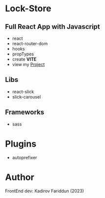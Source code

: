 # Lock-Store
## Full React App with Javascript
- react
- react-router-dom
- hooks
- propTypes
- create **VITE**
- view my [Project](https://kadirov-fariddun.github.io/lock-store)
## Libs
- react-slick
- slick-carousel
## Frameworks
- sass
# Plugins
- autoprefixer
# Author
FrontEnd dev: Kadirov Fariddun (2023)
